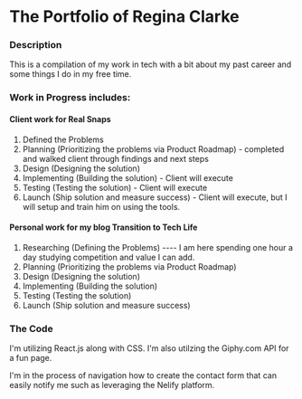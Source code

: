 # The Portfolio of Regina Clarke

### Description

This is a compilation of my work in tech with a bit about my past career and some things I do in my free time.

### Work in Progress includes: 

#### Client work for Real Snaps
1. Defined the Problems
2. Planning (Prioritizing the problems via Product Roadmap) - completed and walked client through findings and next steps
3. Design (Designing the solution)
4. Implementing (Building the solution) - Client will execute
5. Testing (Testing the solution) - Client will execute
6. Launch (Ship solution and measure success)  - Client will execute, but I will setup and train him on using the tools.

#### Personal work for my blog Transition to Tech Life
1. Researching (Defining the Problems) ---- I am here spending one hour a day studying competition and value I can add.
2. Planning (Prioritizing the problems via Product Roadmap)
3. Design (Designing the solution)
4. Implementing (Building the solution)
5. Testing (Testing the solution)
6. Launch (Ship solution and measure success)


### The Code
I'm utilizing React.js along with CSS. I'm also utilzing the Giphy.com API for a fun page.

I'm in the process of navigation how to create the contact form that can easily notify me such as leveraging the Nelify platform.